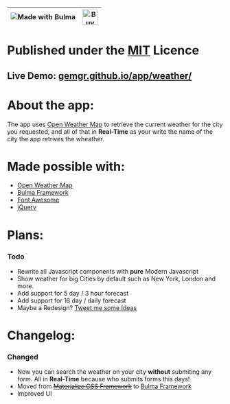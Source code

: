 ![Made with Bulma](https://bulma.io/images/made-with-bulma--semiblack.png) |<a href='https://ko-fi.com/Z8Z19DMP' target='_blank'><img height='36' style='border:0px;height:36px;' src='https://az743702.vo.msecnd.net/cdn/kofi2.png?v=0' border='0' alt='Buy Me a Coffee at ko-fi.com' /></a>
------------ | -------------

# Published under the [MIT](https://github.com/gemgr/simple_javascript_weather_app/blob/master/LICENSE) Licence

## Live Demo: [gemgr.github.io/app/weather/](https://gemgr.github.io/app/weather/)

# About the app:
The app uses [Open Weather Map](https://openweathermap.org/) to retrieve the current weather for the city you requested, and all of that in **Real-Time** as your write the name of the city the app retrives the wheather.

# Made possible with:
-  [Open Weather Map](https://openweathermap.org/)
-  [Bulma Framework](https://bulma.io/)
-  [Font Awesome](http://fontawesome.io/)
-  [jQuery](https://jquery.com/)


# Plans:
### Todo
- Rewrite all Javascript components with **pure** Modern Javascript
- Show weather for big Cities by default such as New York, London and more.
- Add support for 5 day / 3 hour forecast
- Add support for 16 day / daily forecast 
- Maybe a Redesign? [Tweet me some Ideas ](https://twitter.com/george_mou)




# Changelog:

### Changed
- Now you can search the weather on your city **without** submiting any form. All in **Real-Time** because who submits forms this days!
- Moved from ~~[Materialize CSS Framework](http://materializecss.com/)~~ to [Bulma Framework](https://bulma.io/)
- Improved UI